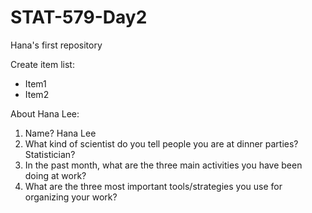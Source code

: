 # STAT-579-Day2
Hana's first repository

Create item list:  
- Item1
- Item2

About Hana Lee:

1. Name? Hana Lee
2. What kind of scientist do you tell people you are at dinner parties? Statistician? 
3. In the past month, what are the three main activities you have been doing at work? 
4. What are the three most important tools/strategies you use for organizing your work?
